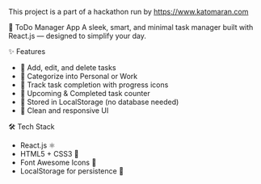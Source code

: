 This project is a part of a hackathon run by https://www.katomaran.com

📝 ToDo Manager App
A sleek, smart, and minimal task manager built with React.js — designed to simplify your day.

✨ Features
- 🔹 Add, edit, and delete tasks
- 🔹 Categorize into Personal or Work
- 🔹 Track task completion with progress icons
- 🔹 Upcoming & Completed task counter
- 🔹 Stored in LocalStorage (no database needed)
- 🔹 Clean and responsive UI
  
 🛠️ Tech Stack
- React.js ⚛️
- HTML5 + CSS3 🎨
- Font Awesome Icons 🎯
- LocalStorage for persistence 💾




